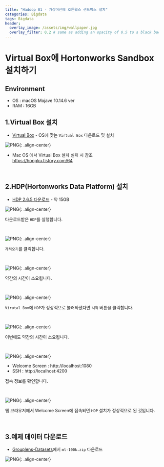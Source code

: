 ```yaml
---
title: "Hadoop 01 - 가상머신에 호튼웍스 샌드박스 설치"
categories: Bigdata
tags: Bigdata
header:
  overlay_image: /assets/img/wallpaper.jpg
  overlay_filter: 0.2 # same as adding an opacity of 0.5 to a black background
---
```


# Virtual Box에 Hortonworks Sandbox 설치하기

## Environment

- OS : macOS Mojave 10.14.6 ver
- RAM : 16GB


## 1.Virtual Box 설치

- [Virtual Box](https://www.virtualbox.org/wiki/Downloads) - OS에 맞는 `Virtual Box` 다운로드 및 설치

![PNG](/assets/img/post_img/2019-12-19-hadoop_01/img_01-1.png){: .align-center}

- Mac OS 에서 Virtual Box 설치 실패 시 참조  
https://hongku.tistory.com/64

<br>

## 2.HDP(Hortonworks Data Platform) 설치

- [HDP 2.6.5 다운로드](https://downloads-hortonworks.akamaized.net/sandbox-hdp-2.6.5/HDP_2.6.5_virtualbox_180626.ova) - 약 15GB

![PNG](/assets/img/post_img/2019-12-19-hadoop_01/img_02-1.png){: .align-center}

다운로드받은 `HDP`를 실행합니다.

<br>

![PNG](/assets/img/post_img/2019-12-19-hadoop_01/img_02-2.png){: .align-center}

`가져오기`를 클릭합니다.

<br>

![PNG](/assets/img/post_img/2019-12-19-hadoop_01/img_02-3.png){: .align-center}

약간의 시간이 소요됩니다.

<br>

![PNG](/assets/img/post_img/2019-12-19-hadoop_01/img_02-4.png){: .align-center}

`Virutal Box`에 `HDP`가 정상적으로 볼러와졌다면 `시작` 버튼을 클릭합니다.

<br>

![PNG](/assets/img/post_img/2019-12-19-hadoop_01/img_02-5.png){: .align-center}

이번에도 약간의 시간이 소요됩니다.

<br>

![PNG](/assets/img/post_img/2019-12-19-hadoop_01/img_02-6.png){: .align-center}

- Welcome Screen : http://localhost:1080
- SSH : http://localhost:4200

접속 정보를 확인합니다.


<br>

![PNG](/assets/img/post_img/2019-12-19-hadoop_01/img_02-7.png){: .align-center}

웹 브라우저에서 Welcome Screen에 접속되면 `HDP` 설치가 정상적으로 된 것입니다.

<br>

## 3.예제 데이터 다운로드

- [Grouplens-Datasets](https://grouplens.org/datasets/movielens/)에서 `ml-100k.zip` 다운로드

![PNG](/assets/img/post_img/2019-12-19-hadoop_01/img_03-1.png){: .align-center}
